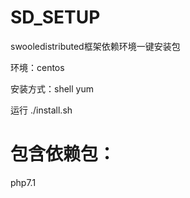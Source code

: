 # SD_SETUP
swooledistributed框架依赖环境一键安装包

环境：centos

安装方式：shell yum

运行
./install.sh

# 包含依赖包：

php7.1
